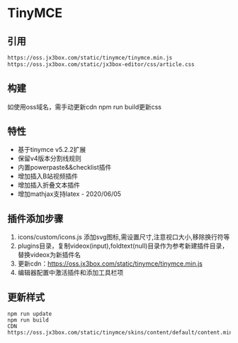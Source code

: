 # TinyMCE

## 引用
```html
https://oss.jx3box.com/static/tinymce/tinymce.min.js
https://oss.jx3box.com/static/jx3box-editor/css/article.css
```

## 构建
如使用oss域名，需手动更新cdn
npm run build更新css


## 特性
+ 基于tinymce v5.2.2扩展
+ 保留v4版本分割线规则
+ 内置powerpaste&&checklist插件
+ 增加插入B站视频插件
+ 增加插入折叠文本插件
+ 增加mathjax支持latex - 2020/06/05


## 插件添加步骤
1. icons/custom/icons.js 添加svg图标,需设置尺寸,注意视口大小,移除换行符等
2. plugins目录，复制videox(input),foldtext(null)目录作为参考新建插件目录，替换videox为新插件名
3. 更新cdn：https://oss.jx3box.com/static/tinymce/tinymce.min.js
4. 编辑器配置中激活插件和添加工具栏项

## 更新样式
```
npm run update
npm run build
CDN https://oss.jx3box.com/static/tinymce/skins/content/default/content.min.css
```
